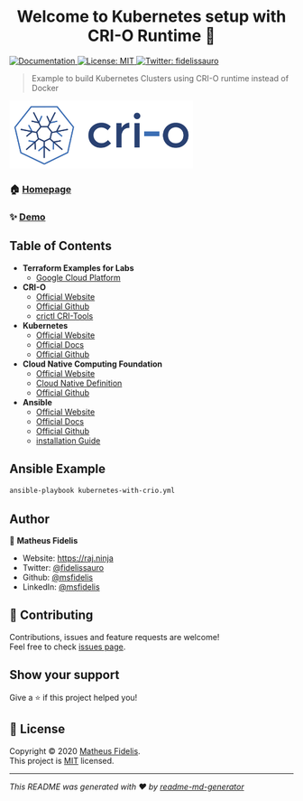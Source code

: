 <h1 align="center">Welcome to Kubernetes setup with CRI-O Runtime 👋</h1>
<p>
  <a href="/" target="_blank">
    <img alt="Documentation" src="https://img.shields.io/badge/documentation-yes-brightgreen.svg" />
  </a>
  <a href="/LICENSE" target="_blank">
    <img alt="License: MIT" src="https://img.shields.io/badge/License-MIT-yellow.svg" />
  </a>
  <a href="https://twitter.com/fidelissauro" target="_blank">
    <img alt="Twitter: fidelissauro" src="https://img.shields.io/twitter/follow/fidelissauro.svg?style=social" />
  </a>
</p>

> Example to build Kubernetes Clusters using CRI-O runtime instead of Docker

![Cri-O](/.github/assets/img/crio-logo.png) 

### 🏠 [Homepage](/)

### ✨ [Demo](/)

## Table of Contents

* **Terraform Examples for Labs**
  * [Google Cloud Platform](/terraform/gcp)
* **CRI-O**
  * [Official Website](https://cri-o.io)
  * [Official Github](https://github.com/cri-o/cri-o)
  * [crictl CRI-Tools](https://github.com/kubernetes-sigs/cri-tools/blob/master/docs/crictl.md)
* **Kubernetes**  
  * [Official Website](https://kubernetes.io)
  * [Official Docs](https://kubernetes.io/docs/home/)
  * [Official Github](https://github.com/kubernetes)
* **Cloud Native Computing Foundation**  
  * [Official Website](https://www.cncf.io)
  * [Cloud Native Definition](https://github.com/cncf/toc/blob/master/DEFINITION.md)
  * [Official Github](https://github.com/cncf)
* **Ansible**  
  * [Official Website](https://www.ansible.com)
  * [Official Docs](https://docs.ansible.com)
  * [Official Github](https://github.com/ansible/ansible)
  * [installation Guide](https://docs.ansible.com/ansible/latest/installation_guide/intro_installation.html)

## Ansible Example

```sh
ansible-playbook kubernetes-with-crio.yml
```

## Author

👤 **Matheus Fidelis**

* Website: https://raj.ninja
* Twitter: [@fidelissauro](https://twitter.com/fidelissauro)
* Github: [@msfidelis](https://github.com/msfidelis)
* LinkedIn: [@msfidelis](https://linkedin.com/in/msfidelis)

## 🤝 Contributing

Contributions, issues and feature requests are welcome!<br />Feel free to check [issues page](/issues). 

## Show your support

Give a ⭐️ if this project helped you!

## 📝 License

Copyright © 2020 [Matheus Fidelis](https://github.com/msfidelis).<br />
This project is [MIT](/LICENSE) licensed.

***
_This README was generated with ❤️ by [readme-md-generator](https://github.com/kefranabg/readme-md-generator)_
